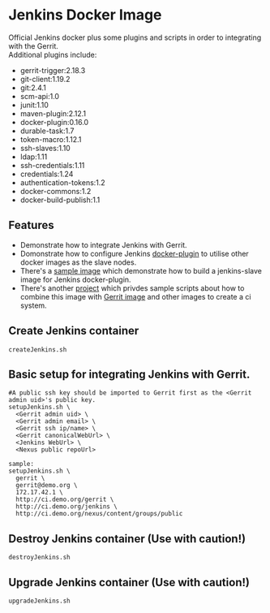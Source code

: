 # Jenkins Docker Image
Official Jenkins docker plus some plugins and scripts in order to integrating with the Gerrit.  
Additional plugins include:
* gerrit-trigger:2.18.3
* git-client:1.19.2
* git:2.4.1
* scm-api:1.0
* junit:1.10
* maven-plugin:2.12.1
* docker-plugin:0.16.0
* durable-task:1.7
* token-macro:1.12.1
* ssh-slaves:1.10
* ldap:1.11
* ssh-credentials:1.11
* credentials:1.24
* authentication-tokens:1.2
* docker-commons:1.2
* docker-build-publish:1.1

## Features
* Demonstrate how to integrate Jenkins with Gerrit.
* Domonstrate how to configure Jenkins [docker-plugin](https://wiki.jenkins-ci.org/display/JENKINS/Docker+Plugin) to utilise other docker images as the slave nodes.
* There's a [sample image](https://hub.docker.com/r/openfrontier/jenkins-slave/) which demonstrate how to build a jenkins-slave image for Jenkins docker-plugin.
* There's another [project](https://github.com/openfrontier/ci) which privdes sample scripts about how to combine this image with [Gerrit image](https://hub.docker.com/r/openfrontier/gerrit/) and other images to create a ci system.

## Create Jenkins container
    createJenkins.sh

## Basic setup for integrating Jenkins with Gerrit.

    #A public ssh key should be imported to Gerrit first as the <Gerrit admin uid>'s public key.
    setupJenkins.sh \
      <Gerrit admin uid> \
      <Gerrit admin email> \
      <Gerrit ssh ip/name> \
      <Gerrit canonicalWebUrl> \
      <Jenkins WebUrl> \
      <Nexus public repoUrl>

    sample:
    setupJenkins.sh \
      gerrit \
      gerrit@demo.org \
      172.17.42.1 \
      http://ci.demo.org/gerrit \
      http://ci.demo.org/jenkins \
      http://ci.demo.org/nexus/content/groups/public

## Destroy Jenkins container (Use with caution!)
    destroyJenkins.sh

## Upgrade Jenkins container (Use with caution!)
    upgradeJenkins.sh

